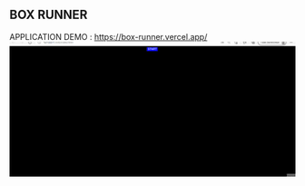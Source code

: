 ## BOX RUNNER

APPLICATION DEMO : https://box-runner.vercel.app/
![291321](https://github.com/BrokenDoge74702/GrafkomD-Kel7/blob/main/BOX%20RUNNER/KeyboardEvent.gif?raw=true)

